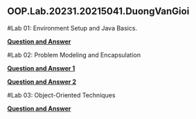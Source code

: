 ## OOP.Lab.20231.20215041.DuongVanGioi

#Lab 01: Environment Setup and Java Basics.

[**Question and Answer**](./OtherProjects/src/hust/soict/hedspi/lab01/answer.txt)

#Lab 02: Problem Modeling and Encapsulation

[**Question and Answer 1**](./OtherProjects/src/hust/soict/hedspi/lab02/answer.txt)

[**Question and Answer 2**](./OtherProjects/src/hust/soict/hedspi/lab02/answer_15_Passing_parameter.txt)

#Lab 03: Object-Oriented Techniques

[**Question and Answer**](./OtherProjects/src/hust/soict/hedspi/lab03/answerlab03.txt)
